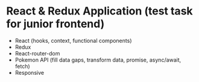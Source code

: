 # React & Redux Application (test task for junior frontend)

 - React (hooks, context, functional components)
 - Redux 
 - React-router-dom
 - Pokemon API (fill data gaps, transform data, promise, async/await, fetch)
 - Responsive
